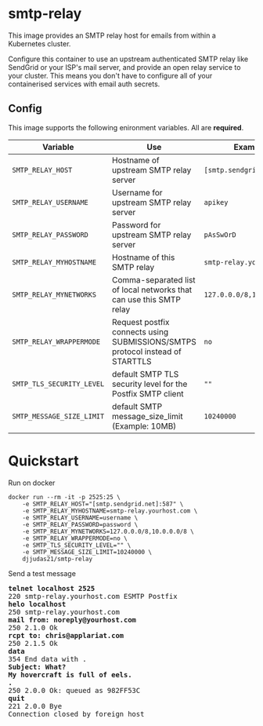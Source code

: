 # smtp-relay

This image provides an SMTP relay host for emails from within a Kubernetes cluster.

Configure this container to use an upstream authenticated SMTP relay like SendGrid or your ISP's mail server, and provide an
open relay service to your cluster. This means you don't have to configure all of your containerised services with email auth secrets.
 
## Config

This image supports the following enironment variables. All are **required**.


| Variable                   | Use                                                                 | Example                   |
|----------------------------|---------------------------------------------------------------------|---------------------------|
| `SMTP_RELAY_HOST`          | Hostname of upstream SMTP relay server                              | `[smtp.sendgrid.net]:587` |
| `SMTP_RELAY_USERNAME`      | Username for upstream SMTP relay server                             | `apikey`                  |
| `SMTP_RELAY_PASSWORD`      | Password for upstream SMTP relay server                             | `pAsSwOrD`                |
| `SMTP_RELAY_MYHOSTNAME`    | Hostname of this SMTP relay                                         | `smtp-relay.yourhost.com` |
| `SMTP_RELAY_MYNETWORKS`    | Comma-separated list of local networks that can use this SMTP relay | `127.0.0.0/8,10.0.0.0/8`  |
| `SMTP_RELAY_WRAPPERMODE`   | Request postfix connects using SUBMISSIONS/SMTPS protocol instead of STARTTLS | `no`                      |
| `SMTP_TLS_SECURITY_LEVEL`  | default SMTP TLS security level for the Postfix SMTP client         | `""`                      |
| `SMTP_MESSAGE_SIZE_LIMIT`  | default SMTP message_size_limit (Example: 10MB)      		   | `10240000`                |

# Quickstart
Run on docker
```
docker run --rm -it -p 2525:25 \
	-e SMTP_RELAY_HOST="[smtp.sendgrid.net]:587" \
	-e SMTP_RELAY_MYHOSTNAME=smtp-relay.yourhost.com \
	-e SMTP_RELAY_USERNAME=username \
	-e SMTP_RELAY_PASSWORD=password \
	-e SMTP_RELAY_MYNETWORKS=127.0.0.0/8,10.0.0.0/8 \
	-e SMTP_RELAY_WRAPPERMODE=no \
	-e SMTP_TLS_SECURITY_LEVEL="" \
	-e SMTP_MESSAGE_SIZE_LIMIT=10240000 \
	djjudas21/smtp-relay

```
Send a test message
<pre>
<b>telnet localhost 2525</b>
220 smtp-relay.yourhost.com ESMTP Postfix
<b>helo localhost</b>
250 smtp-relay.yourhost.com
<b>mail from: noreply@yourhost.com</b>
250 2.1.0 Ok
<b>rcpt to: chris@applariat.com</b>
250 2.1.5 Ok
<b>data</b>
354 End data with <CR><LF>.<CR><LF>
<b>Subject: What?</b>
<b>My hovercraft is full of eels.</b>
<b>.</b>
250 2.0.0 Ok: queued as 982FF53C
<b>quit</b>
221 2.0.0 Bye
Connection closed by foreign host
</pre>
